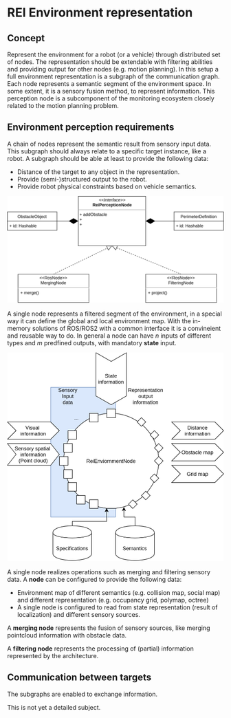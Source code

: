 # REI Environment representation

## Concept
Represent the environment for a robot (or a vehicle) through distributed set of nodes. The representation should be extendable with filtering abilities and providing output for other nodes (e.g. motion planning).
In this setup a full environment representation is a subgraph of the communication graph. Each node represents a semantic segment of the environment space. In some extent, it is a sensory fusion method, to represent information. This perception node is a subcomponent of the monitoring ecosystem closely related to the motion planning problem.

## Environment perception requirements
A chain of nodes represent the semantic result from sensory input data. This subgraph should always relate to a specific target instance, like a robot. A subgraph should be able at least to provide the following data:
- Distance of the target to any object in the representation.
- Provide (semi-)structured output to the robot.
- Provide robot physical constraints based on vehicle semantics.

![](design_environment_representation-GeneralStructure.png)

A single node represents a filtered segment of the environment, in a special way it can define the global and local environment map. With the in-memory solutions of ROS/ROS2 with a common interface it is a convineient and reusable way to do. In general a node can have _n_ inputs of different types and _m_ predfined outputs, with mandatory __state__ input.

![](design_environment_representation-NodeRepresentation.png)

A single node realizes operations such as merging and filtering sensory data. A __node__ can be configured to provide the following data:
- Environment map of different semantics (e.g. collision map, social map) and different representation (e.g. occupancy grid, polymap, octree)
- A single node is configured to read from state representation (result of localization) and different sensory sources.

A __merging node__ represents the fusion of sensory sources, like merging pointcloud information with obstacle data.

A __filtering node__ represents the processing of (partial) information represented by the architecture.

## Communication between targets
The subgraphs are enabled to exchange information. 

This is not yet a detailed subject.